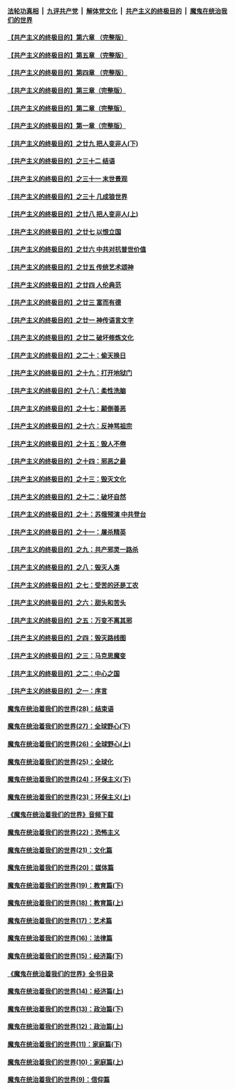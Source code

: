 ####  [法轮功真相](../../../../basic/blob/master/README.md?t=05270201) &nbsp;|&nbsp; [九评共产党](../../../../9ping.md/blob/master/README.md?t=05270201) &nbsp;|&nbsp; [解体党文化](../../../../jtdwh.md/blob/master/README.md?t=05270201)  &nbsp;|&nbsp; [共产主义的终极目的](../../../../gczydzjmd.md/blob/master/README.md?t=05270201) &nbsp;|&nbsp; [魔鬼在统治我们的世界](../../../../mgztzwmdsj.md/blob/master/README.md?t=05270201) 

#### [【共产主义的终极目的】第六章 （完整版）](../pages/nsc422/n11428913.md?t=05270201) 

#### [【共产主义的终极目的】第五章 （完整版）](../pages/nsc422/n11428912.md?t=05270201) 

#### [【共产主义的终极目的】第四章 （完整版）](../pages/nsc422/n11428907.md?t=05270201) 

#### [【共产主义的终极目的】第三章（完整版）](../pages/nsc422/n11428848.md?t=05270201) 

#### [【共产主义的终极目的】第二章（完整版）](../pages/nsc422/n11428831.md?t=05270201) 

#### [【共产主义的终极目的】第一章（完整版）](../pages/nsc422/n11417651.md?t=05270201) 

#### [【共产主义的终极目的】之廿九 把人变非人(下)](../pages/nsc422/n11344140.md?t=05270201) 

#### [【共产主义的终极目的】之三十二 结语](../pages/nsc422/n11360535.md?t=05270201) 

#### [【共产主义的终极目的】之三十一 末世景观](../pages/nsc422/n11351129.md?t=05270201) 

#### [【共产主义的终极目的】之三十 几成狼世界](../pages/nsc422/n11348280.md?t=05270201) 

#### [【共产主义的终极目的】之廿八 把人变非人(上)](../pages/nsc422/n11340492.md?t=05270201) 

#### [【共产主义的终极目的】之廿七 以恨立国](../pages/nsc422/n11336944.md?t=05270201) 

#### [【共产主义的终极目的】之廿六 中共对抗普世价值](../pages/nsc422/n11324785.md?t=05270201) 

#### [【共产主义的终极目的】之廿五 传统艺术颂神](../pages/nsc422/n11296396.md?t=05270201) 

#### [【共产主义的终极目的】之廿四 人伦典范](../pages/nsc422/n11296397.md?t=05270201) 

#### [【共产主义的终极目的】之廿三 富而有德](../pages/nsc422/n11283598.md?t=05270201) 

#### [【共产主义的终极目的】之廿一 神传语言文字](../pages/nsc422/n11263265.md?t=05270201) 

#### [【共产主义的终极目的】之廿二 破坏修炼文化](../pages/nsc422/n11245728.md?t=05270201) 

#### [【共产主义的终极目的】之二十：偷天换日](../pages/nsc422/n11238846.md?t=05270201) 

#### [【共产主义的终极目的】之十九：打开地狱门](../pages/nsc422/n11206376.md?t=05270201) 

#### [【共产主义的终极目的】之十八：柔性洗脑](../pages/nsc422/n11199994.md?t=05270201) 

#### [【共产主义的终极目的】之十七：颠倒善恶](../pages/nsc422/n11179782.md?t=05270201) 

#### [【共产主义的终极目的】之十六：反神骂祖宗](../pages/nsc422/n11166798.md?t=05270201) 

#### [【共产主义的终极目的】之十五：毁人不倦](../pages/nsc422/n11166792.md?t=05270201) 

#### [【共产主义的终极目的】之十四：邪恶之最](../pages/nsc422/n11150249.md?t=05270201) 

#### [【共产主义的终极目的】之十三：毁灭文化](../pages/nsc422/n11135227.md?t=05270201) 

#### [【共产主义的终极目的】之十二：破坏自然](../pages/nsc422/n11135214.md?t=05270201) 

#### [【共产主义的终极目的】之十：苏俄预演 中共登台](../pages/nsc422/n11118424.md?t=05270201) 

#### [【共产主义的终极目的】之十一：屠杀精英](../pages/nsc422/n11118442.md?t=05270201) 

#### [【共产主义的终极目的】之九：共产邪灵一路杀](../pages/nsc422/n11114139.md?t=05270201) 

#### [【共产主义的终极目的】之八：毁灭人类](../pages/nsc422/n11108503.md?t=05270201) 

#### [【共产主义的终极目的】之七：受苦的还是工农](../pages/nsc422/n11101809.md?t=05270201) 

#### [【共产主义的终极目的】之六：甜头和苦头](../pages/nsc422/n11096971.md?t=05270201) 

#### [【共产主义的终极目的】之五：万变不离其邪](../pages/nsc422/n11091285.md?t=05270201) 

#### [【共产主义的终极目的】之四：毁灭路线图](../pages/nsc422/n11086284.md?t=05270201) 

#### [【共产主义的终极目的】之三：马克思魔变](../pages/nsc422/n11061941.md?t=05270201) 

#### [【共产主义的终极目的】之二：中心之国](../pages/nsc422/n11047728.md?t=05270201) 

#### [【共产主义的终极目的】之一：序言](../pages/nsc422/n11086077.md?t=05270201) 

#### [魔鬼在统治着我们的世界(28)：结束语](../pages/nsc422/n10936246.md?t=05270201) 

#### [魔鬼在统治着我们的世界(27)：全球野心(下)](../pages/nsc422/n10928319.md?t=05270201) 

#### [魔鬼在统治着我们的世界(26)：全球野心(上)](../pages/nsc422/n10900318.md?t=05270201) 

#### [魔鬼在统治着我们的世界(25)：全球化](../pages/nsc422/n10788205.md?t=05270201) 

#### [魔鬼在统治着我们的世界(24)：环保主义(下)](../pages/nsc422/n10695307.md?t=05270201) 

#### [魔鬼在统治着我们的世界(23)：环保主义(上)](../pages/nsc422/n10688613.md?t=05270201) 

#### [《魔鬼在统治着我们的世界》音频下载](../pages/nsc422/n10635553.md?t=05270201) 

#### [魔鬼在统治着我们的世界(22)：恐怖主义](../pages/nsc422/n10614727.md?t=05270201) 

#### [魔鬼在统治着我们的世界(21)：文化篇](../pages/nsc422/n10597706.md?t=05270201) 

#### [魔鬼在统治着我们的世界(20)：媒体篇](../pages/nsc422/n10586579.md?t=05270201) 

#### [魔鬼在统治着我们的世界(19)：教育篇(下)](../pages/nsc422/n10564808.md?t=05270201) 

#### [魔鬼在统治着我们的世界(18)：教育篇(上)](../pages/nsc422/n10526970.md?t=05270201) 

#### [魔鬼在统治着我们的世界(17)：艺术篇](../pages/nsc422/n10499093.md?t=05270201) 

#### [魔鬼在统治着我们的世界(16)：法律篇](../pages/nsc422/n10485969.md?t=05270201) 

#### [魔鬼在统治着我们的世界(15)：经济篇(下)](../pages/nsc422/n10469975.md?t=05270201) 

#### [《魔鬼在统治着我们的世界》全书目录](../pages/nsc422/n10464261.md?t=05270201) 

#### [魔鬼在统治着我们的世界(14)：经济篇(上)](../pages/nsc422/n10457370.md?t=05270201) 

#### [魔鬼在统治着我们的世界(13)：政治篇(下)](../pages/nsc422/n10448270.md?t=05270201) 

#### [魔鬼在统治着我们的世界(12)：政治篇(上)](../pages/nsc422/n10444576.md?t=05270201) 

#### [魔鬼在统治着我们的世界(11)：家庭篇(下)](../pages/nsc422/n10440961.md?t=05270201) 

#### [魔鬼在统治着我们的世界(10)：家庭篇(上)](../pages/nsc422/n10435448.md?t=05270201) 

#### [魔鬼在统治着我们的世界(9)：信仰篇](../pages/nsc422/n10432159.md?t=05270201) 


